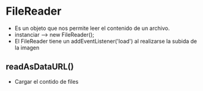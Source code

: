 # FileReader
- Es un objeto que nos permite leer el contenido de un archivo.
- instanciar --> new FileReader();
- El FileReader tiene un addEventListener('load') al realizarse la subida de la imagen

## readAsDataURL()
- Cargar el contido de files


